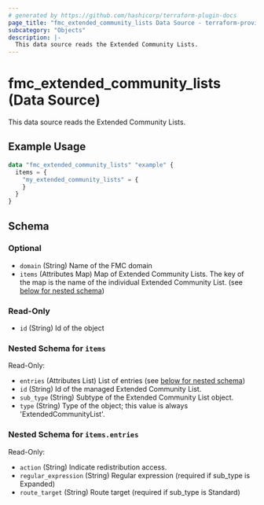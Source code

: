 ```yaml
---
# generated by https://github.com/hashicorp/terraform-plugin-docs
page_title: "fmc_extended_community_lists Data Source - terraform-provider-fmc"
subcategory: "Objects"
description: |-
  This data source reads the Extended Community Lists.
---
```


# fmc_extended_community_lists (Data Source)

This data source reads the Extended Community Lists.

## Example Usage

```terraform
data "fmc_extended_community_lists" "example" {
  items = {
    "my_extended_community_lists" = {
    }
  }
}
```

<!-- schema generated by tfplugindocs -->
## Schema

### Optional

- `domain` (String) Name of the FMC domain
- `items` (Attributes Map) Map of Extended Community Lists. The key of the map is the name of the individual Extended Community List. (see [below for nested schema](#nestedatt--items))

### Read-Only

- `id` (String) Id of the object

<a id="nestedatt--items"></a>
### Nested Schema for `items`

Read-Only:

- `entries` (Attributes List) List of entries (see [below for nested schema](#nestedatt--items--entries))
- `id` (String) Id of the managed Extended Community List.
- `sub_type` (String) Subtype of the Extended Community List object.
- `type` (String) Type of the object; this value is always 'ExtendedCommunityList'.

<a id="nestedatt--items--entries"></a>
### Nested Schema for `items.entries`

Read-Only:

- `action` (String) Indicate redistribution access.
- `regular_expression` (String) Regular expression (required if sub_type is Expanded)
- `route_target` (String) Route target (required if sub_type is Standard)
